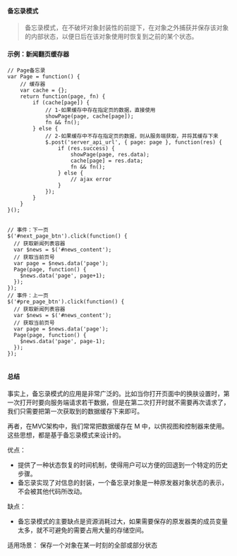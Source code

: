 #### 备忘录模式

> 备忘录模式，在不破坏对象封装性的前提下，在对象之外捕获并保存该对象的内部状态，以便日后在该对象使用时恢复到之前的某个状态。


#### 示例：新闻翻页缓存器

```
// Page备忘录
var Page = function() {
    // 缓存器
    var cache = {};
    return function(page, fn) {
        if (cache[page]) {
            // 1-如果缓存中存在指定页的数据，直接使用
            showPage(page, cache[page]);
            fn && fn();
        } else {
            // 2-如果缓存中不存在指定页的数据，则从服务端获取，并将其缓存下来
            $.post('server_api_url', { page: page }, function(res) {
                if (res.success) {
                    showPage(page, res.data);
                    cache[page] = res.data;
                    fn && fn();
                } else {
                    // ajax error
                }
            });
        }
    }
}();


// 事件：下一页
$('#next_page_btn').click(function() {
  // 获取新闻列表容器
  var $news = $('#news_content');
  // 获取当前页号
  var page = $news.data('page');
  Page(page, function() {
    $news.data('page', page+1);
  });
});
// 事件：上一页
$('#pre_page_btn').click(function() {
  // 获取新闻列表容器
  var $news = $('#news_content');
  // 获取当前页号
  var page = $news.data('page');
  Page(page, function() {
    $news.data('page', page-1);
  });
});


```

#### 总结

事实上，备忘录模式的应用是非常广泛的。比如当你打开页面中的换肤设置时，第一次打开时要向服务端请求若干数据，但是在第二次打开时就不需要再次请求了，我们只需要把第一次获取到的数据缓存下来即可。

再者，在MVC架构中，我们常常把数据缓存在 M 中，以供视图和控制器来使用。这些思想，都是基于备忘录模式来设计的。

优点：

* 提供了一种状态恢复的时间机制，使得用户可以方便的回退到一个特定的历史步骤。
* 备忘录实现了对信息的封装，一个备忘录对象是一种原发器对象状态的表示，不会被其他代码所改动。

缺点：

* 备忘录模式的主要缺点是资源消耗过大，如果需要保存的原发器类的成员变量太多，就不可避免的需要占用大量的存储空间。

适用场景：
保存一个对象在某一时刻的全部或部分状态